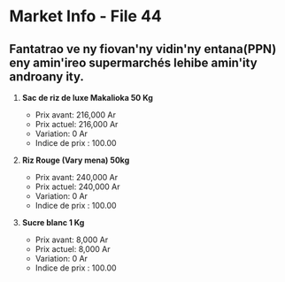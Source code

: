 # Market Info - File 44

## Fantatrao ve ny fiovan'ny vidin'ny entana(PPN) eny amin'ireo supermarchés lehibe amin'ity androany ity.

1. **Sac de riz de luxe Makalioka 50 Kg**
   - Prix avant: 216,000 Ar
   - Prix actuel: 216,000 Ar
   - Variation: 0 Ar
   - Indice de prix : 100.00

2. **Riz Rouge (Vary mena) 50kg**
   - Prix avant: 240,000 Ar
   - Prix actuel: 240,000 Ar
   - Variation: 0 Ar
   - Indice de prix : 100.00

3. **Sucre blanc 1 Kg**
   - Prix avant: 8,000 Ar
   - Prix actuel: 8,000 Ar
   - Variation: 0 Ar
   - Indice de prix : 100.00


